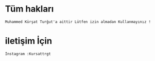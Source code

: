 # Tüm hakları 
    Muhammed Kürşat Turğut'a aittir Lütfen izin almadan Kullanmayınız !
# iletişim İçin
    İnstagram :Kursattrgt


